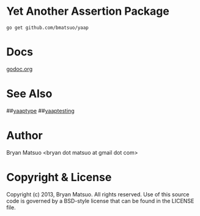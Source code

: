 [install go]: http://golang.org/install.html "Install Go"
[godoc.org]: http://godoc.org/github.com/bmatsuo/yaap/ "godoc.org"
[yaaptype]: http://godoc.org/github.com/bmatsuo/yaap/yaaptype/ "yaaptype"
[yaaptesting]: http://godoc.org/github.com/bmatsuo/yaap/yaaptesting/ "yaaptesting"

Yet Another Assertion Package
=============================

    go get github.com/bmatsuo/yaap

Docs
====

[godoc.org][]

See Also
========

##[yaaptype][]
##[yaaptesting][]

Author
======

Bryan Matsuo &lt;bryan dot matsuo at gmail dot com&gt;

Copyright & License
===================

Copyright (c) 2013, Bryan Matsuo.
All rights reserved.
Use of this source code is governed by a BSD-style license that can be
found in the LICENSE file.
